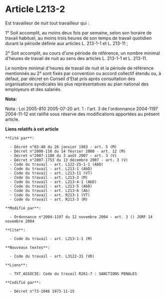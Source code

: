 # Article L213-2

Est travailleur de nuit tout travailleur qui :

1° Soit accomplit, au moins deux fois par semaine, selon son horaire de travail habituel, au moins trois heures de son temps
de travail quotidien durant la période définie aux articles L. 213-1-1 et L. 213-11 ;

2° Soit accomplit, au cours d'une période de référence, un nombre minimal d'heures de travail de nuit au sens des articles L.
213-1-1 et L. 213-11.

Le nombre minimal d'heures de travail de nuit et la période de référence mentionnés au 2° sont fixés par convention ou accord
collectif étendu ou, à défaut, par décret en Conseil d'Etat pris après consultation des organisations syndicales les plus
représentatives au plan national des employeurs et des salariés.

**Nota:**

Nota : Loi 2005-810 2005-07-20 art. 1 : l'art. 3 de l'ordonnance 2004-1197 2004-11-12 est ratifié sous réserve des
modifications apportées au présent article.

**Liens relatifs à cet article**

	**Cité par**:

	  - Décret n°83-40 du 26 janvier 1983 - art. 5 (M)
	  - Décret n°2000-118 du 14 février 2000 - art. 12 (M)
	  - Décret n°2007-1180 du 3 août 2007 - art. 3 (V)
	  - Décret n°2007-1753 du 13 décembre 2007 - art. 3 (V)
	  - Code du travail - art. L122-25-1-1 (AbD)
	  - Code du travail - art. L213-1 (AbD)
	  - Code du travail - art. L213-11 (VT)
	  - Code du travail - art. L213-3 (M)
	  - Code du travail - art. L213-4-1 (AbD)
	  - Code du travail - art. L213-5 (AbD)
	  - Code du travail - art. L213-6 (Ab)
	  - Code du travail - art. R213-1 (VT)
	  - Code du travail - art. R213-3 (M)

	**Modifié par**:

	  - Ordonnance n°2004-1197 du 12 novembre 2004 - art. 3 () JORF 14 novembre 2004

	**Cite**:

	  - Code du travail - art. L213-1-1 (M)

	**Nouveaux textes**:

	  - Code du travail - art. L3122-31 (VD)

	**Liens**:

	  - TXT_ASSOCIE: Code du travail R261-7 : SANCTIONS PENALES

	**Codifié par**:

	  - Décret n°73-1046 1973-11-15
